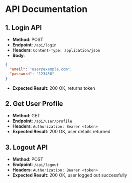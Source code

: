 # API Documentation

## 1. Login API
- **Method**: POST
- **Endpoint**: `/api/login`
- **Headers**: `Content-Type: application/json`
- **Body**:
```json
{
  "email": "user@example.com",
  "password": "123456"
}
```
- **Expected Result**: 200 OK, returns token

## 2. Get User Profile
- **Method**: GET
- **Endpoint**: `/api/user/profile`
- **Headers**: `Authorization: Bearer <token>`
- **Expected Result**: 200 OK, user details returned

## 3. Logout API
- **Method**: POST
- **Endpoint**: `/api/logout`
- **Headers**: `Authorization: Bearer <token>`
- **Expected Result**: 200 OK, user logged out successfully

